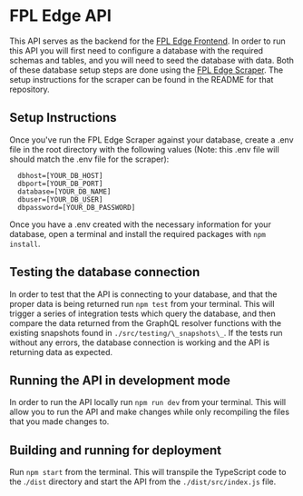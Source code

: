 # FPL Edge API

This API serves as the backend for the [FPL Edge Frontend](https://github.com/alexward5/fpl-edge-frontend). In order to run this API you will first need to configure a database with the required schemas and tables, and you will need to seed the database with data. Both of these database setup steps are done using the [FPL Edge Scraper](https://github.com/alexward5/fpl-edge-scraper). The setup instructions for the scraper can be found in the README for that repository.

## Setup Instructions

Once you've run the FPL Edge Scraper against your database, create a .env file in the root directory with the following values (Note: this .env file will should match the .env file for the scraper):

```
  dbhost=[YOUR_DB_HOST]
  dbport=[YOUR_DB_PORT]
  database=[YOUR_DB_NAME]
  dbuser=[YOUR_DB_USER]
  dbpassword=[YOUR_DB_PASSWORD]
```

Once you have a .env created with the necessary information for your database, open a terminal and install the required packages with `npm install`.

## Testing the database connection

In order to test that the API is connecting to your database, and that the proper data is being returned run `npm test` from your terminal. This will trigger a series of integration tests which query the database, and then compare the data returned from the GraphQL resolver functions with the existing snapshots found in `./src/testing/\_snapshots\_`. If the tests run without any errors, the database connection is working and the API is returning data as expected.

## Running the API in development mode

In order to run the API locally run `npm run dev` from your terminal. This will allow you to run the API and make changes while only recompiling the files that you made changes to.

## Building and running for deployment

Run `npm start` from the terminal. This will transpile the TypeScript code to the .`/dist` directory and start the API from the `./dist/src/index.js` file.
